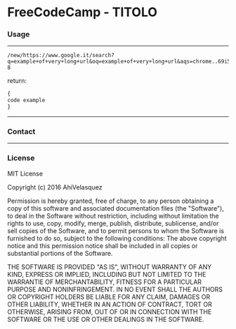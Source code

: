 # FreeCodeCamp - TITOLO

### Usage
___
```
/new/https://www.google.it/search?q=example+of+very+long+url&oq=example+of+very+long+url&aqs=chrome..69i57j0l2.10086j0j4&sourceid=chrome&ie=UTF-8
```

return:
```Javascript
{
code example
}
```
___
### Contact

___

### License

MIT License

Copyright (c) 2016 AhiVelasquez

Permission is hereby granted, free of charge, to any person obtaining a copy of this software and associated documentation files (the "Software"), to deal in the Software without restriction, including without limitation the rights to use, copy, modify, merge, publish, distribute, sublicense, and/or sell copies of the Software, and to permit persons to whom the Software is furnished to do so, subject to the following conditions: The above copyright notice and this permission notice shall be included in all copies or substantial portions of the Software.

THE SOFTWARE IS PROVIDED "AS IS", WITHOUT WARRANTY OF ANY KIND, EXPRESS OR IMPLIED, INCLUDING BUT NOT LIMITED TO THE WARRANTIE OF MERCHANTABILITY, FITNESS FOR A PARTICULAR PURPOSE AND NONINFRINGEMENT. IN NO EVENT SHALL THE AUTHORS OR COPYRIGHT HOLDERS BE LIABLE FOR ANY CLAIM, DAMAGES OR OTHER LIABILITY, WHETHER IN AN ACTION OF CONTRACT, TORT OR OTHERWISE, ARISING FROM, OUT OF OR IN CONNECTION WITH THE SOFTWARE OR THE USE OR OTHER DEALINGS IN THE SOFTWARE.
